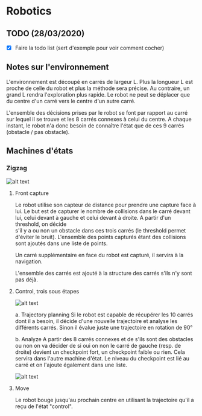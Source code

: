 # Robotics

## TODO (28/03/2020)

- [x] Faire la todo list (sert d'exemple pour voir comment cocher)

## Notes sur l'environnement

L'environnement est découpé en carrés de largeur L. Plus la longueur L est proche de celle du robot et plus la méthode sera précise. Au contraire, un grand L rendra l'exploration plus rapide. Le robot ne peut se déplacer que du centre d'un carré vers le centre d'un autre carré. 

L'ensemble des décisions prises par le robot se font par rapport au carré sur lequel il se trouve et les 8 carrés connexes à celui du centre. A chaque instant, le robot n'a donc besoin de connaître l'état que de ces 9 carrés (obstacle / pas obstacle).

## Machines d'états

### Zigzag

![alt text](https://cdn.discordapp.com/attachments/512671211998937088/693909204897103932/zigzag2.png "zigzag")

1. Front capture

   Le robot utilise son capteur de distance pour prendre une capture face à lui. Le but est de capturer le nombre de
   collisions dans le carré devant lui, celui devant à gauche et celui devant à droite. A partir d'un threshold, on décide  
   s'il y a ou non un obstacle dans ces trois carrés (le threshold permet d'éviter le bruit). L'ensemble des points capturés 
   étant des collisions sont ajoutés dans une liste de points.

   Un carré supplémentaire en face du robot est capturé, il servira à la navigation.
   
   L'ensemble des carrés est ajouté à la structure des carrés s'ils n'y sont pas déjà.

2. Control, trois sous étapes

   ![alt text](https://cdn.discordapp.com/attachments/512671211998937088/693901539290513454/dir.png "zigzag_carrés")

   a. Trajectory planning
      Si le robot est capable de récupérer les 10 carrés dont il a besoin, il décide d'une nouvelle trajectoire et analyse 
      les différents carrés. Sinon il évalue juste une trajectoire en rotation de 90°

   b. Analyze
      A partir des 8 carrés connexes et de s'ils sont des obstacles ou non on va décider de si oui on non le carré de gauche 
      (resp. de droite) devient un checkpoint fort, un checkpoint faible ou rien. Cela servira dans l'autre machine d'état. 
      Le niveau du checkpoint est lié au carré et on l'ajoute également dans une liste.

      ![alt text](https://cdn.discordapp.com/attachments/512671211998937088/693898109591486495/Capture_decran_du_2020-03-29_21-01-14.png "zigzag_decision")

4. Move

   Le robot bouge jusqu'au prochain centre en utilisant la trajectoire qu'il a reçu de l'état "control".

